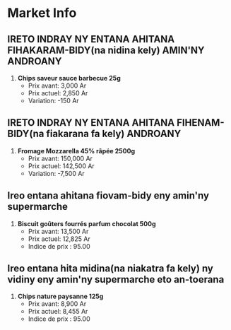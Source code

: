 # Market Info

## IRETO INDRAY NY ENTANA AHITANA FIHAKARAM-BIDY(na nidina kely) AMIN'NY ANDROANY

1. **Chips saveur sauce barbecue 25g**
   - Prix avant: 3,000 Ar
   - Prix actuel: 2,850 Ar
   - Variation: -150 Ar

## IRETO INDRAY NY ENTANA AHITANA FIHENAM-BIDY(na fiakarana fa kely) ANDROANY

1. **Fromage Mozzarella 45% râpée 2500g**
   - Prix avant: 150,000 Ar
   - Prix actuel: 142,500 Ar
   - Variation: -7,500 Ar

## Ireo entana ahitana fiovam-bidy eny amin'ny supermarche

1. **Biscuit goûters fourrés parfum chocolat 500g**
   - Prix avant: 13,500 Ar
   - Prix actuel: 12,825 Ar
   - Indice de prix : 95.00

## Ireo entana hita midina(na niakatra fa kely) ny vidiny eny amin'ny supermarche eto an-toerana

1. **Chips nature paysanne 125g**
   - Prix avant: 8,900 Ar
   - Prix actuel: 8,455 Ar
   - Indice de prix : 95.00

